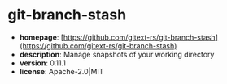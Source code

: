 # git-branch-stash

- **homepage**: [https://github.com/gitext-rs/git-branch-stash](https://github.com/gitext-rs/git-branch-stash)
- **description**: Manage snapshots of your working directory
- **version**: 0.11.1
- **license**: Apache-2.0|MIT

